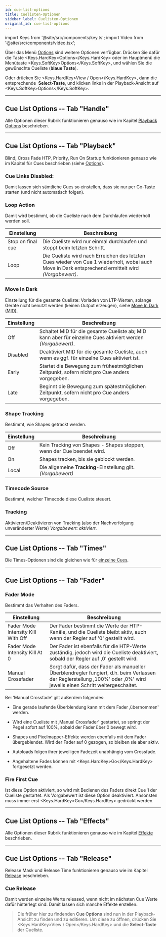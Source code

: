 ```yaml
---
id: cue-list-options
title: Cuelisten-Optionen
sidebar_label: Cuelisten-Optionen
original_id: cue-list-options
---
```


import Keys from '@site/src/components/key.ts';
import Video from '@site/src/components/video.tsx';

 
Über das Menü [Options](../cues/playback-options.md) sind weitere Optionen 
verfügbar. Drücken Sie dafür die Taste <Keys.HardKey>Options</Keys.HardKey> oder im Hauptmenü die 
Menütaste <Keys.SoftKey>Options</Keys.SoftKey>, und wählen Sie die gewünschte Cueliste (<strong>blaue Taste</strong>).

Oder drücken Sie <Keys.HardKey>View / Open</Keys.HardKey>, dann die entsprechende
&nbsp;<strong>Select-Taste</strong>, und klicken links in der Playback-Ansicht auf
<Keys.SoftKey>Options</Keys.SoftKey>.

---

## Cue List Options -- Tab "Handle"

Alle Optionen dieser Rubrik funktionieren genauso wie im Kapitel [Playback Options](../cues/playback-options.md#playback-options----tab-handle) beschrieben.

---

## Cue List Options -- Tab "Playback"

Blind, Cross Fade HTP, Priority, Run On Startup funktionieren genauso wie im 
Kapitel für Cues beschrieben (siehe [Options](../cues/playback-options.md)).

### Cue Links Disabled:
Damit lassen sich sämtliche Cues so einstellen,
dass sie nur per Go-Taste starten (und nicht automatisch folgen).

### Loop Action
Damit wird bestimmt, ob die Cueliste nach dem Durchlaufen wiederholt werden soll.

Einstellung | Beschreibung
--- | ---
Stop on final cue | Die Cueliste wird nur einmal durchlaufen und stoppt beim letzten Schritt.
Loop | Die Cueliste wird nach Erreichen des letzten Cues wieder von Cue 1 wiederholt, wobei auch Move in Dark entsprechend ermittelt wird *(Vorgabewert)*.

### Move In Dark
Einstellung für die gesamte Cueliste: Vorladen von
LTP-Werten, solange Geräte nicht benutzt werden (keinen Output
erzeugen), siehe [Move In Dark (MID)](cue-list-playback.md#move-in-dark-mid---funktionen).

Einstellung | Beschreibung
--- | ---
Off | Schaltet MID für die gesamte Cueliste ab; MID kann aber für einzelne Cues aktiviert werden *(Vorgabewert)*.
Disabled | Deaktiviert MID für die gesamte Cueliste, auch wenn es ggf. für einzelne Cues aktiviert ist.
Early | Startet die Bewegung zum frühestmöglichen Zeitpunkt, sofern nicht pro Cue anders vorgegeben.
Late | Beginnt die Bewegung zum spätestmöglichen Zeitpunkt, sofern nicht pro Cue anders vorgegeben.

### Shape Tracking
Bestimmt, wie Shapes getrackt werden.

Einstellung | Beschreibung
--- | ---
Off | Kein Tracking von Shapes - Shapes stoppen, wenn der Cue beendet wird.
On  | Shapes tracken, bis sie geblockt werden.
Local | Die allgemeine <strong>Tracking</strong>-Einstellung gilt. *(Vorgabewert)*

### Timecode Source 
Bestimmt, welcher Timecode diese Cueliste steuert.

### Tracking
Aktivieren/Deaktivieren von Tracking (also der
Nachverfolgung unveränderter Werte)  *Vorgabewert: aktiviert*.

---

## Cue List Options -- Tab "Times"

Die Times-Optionen sind die gleichen wie für [einzelne Cues](../cues/playback-options.md#playback-options----tab-times).

---

## Cue List Options -- Tab "Fader"

### Fader Mode
Bestimmt das Verhalten des Faders.

Einstellung | Beschreibung
--- | ---
Fader Mode Intensity Kill With Off | Der Fader bestimmt die Werte der HTP-Kanäle, und die Cueliste bleibt aktiv, auch wenn der Regler auf '0' gestellt wird. 
Fader Mode Intensity Kill At 0 | Der Fader ist ebenfalls für die HTP-Werte zuständig, jedoch wird die Cueliste deaktiviert, sobald der Regler auf ‚0' gestellt wird.
Manual Crossfader | Sorgt dafür, dass der Fader als manueller Überblendregler fungiert, d.h. beim Verlassen der Reglerstellung ‚100%' oder ‚0%' wird jeweils einen Schritt weitergeschaltet. 

Bei 'Manual Crossfade' gilt außerdem folgendes:

-   Eine gerade laufende Überblendung kann mit dem Fader ‚übernommen'
    werden.

-   Wird eine Cueliste mit ‚Manual Crossfader' gestartet, so springt der
    Pegel sofort auf 100%, sobald der Fader über 0 bewegt wird.

-   Shapes und Pixelmapper-Effekte werden ebenfalls mit dem Fader
    übergeblendet. Wird der Fader auf 0 gezogen, so bleiben sie aber
    aktiv.

-   Autoloads folgen ihrer jeweiligen Fadezeit unabhängig vom Crossfade.

-   Angehaltene Fades können mit <Keys.HardKey>Go</Keys.HardKey> fortgesetzt werden.

### Fire First Cue
Ist diese Option aktiviert, so wird mit Bedienen des
Faders direkt Cue 1 der Cueliste gestartet. Als Vorgabewert ist diese
Option deaktiviert. Ansonsten muss immer erst <Keys.HardKey>Go</Keys.HardKey> gedrückt werden.

---

## Cue List Options -- Tab "Effects"

Alle Optionen dieser Rubrik funktionieren genauso wie im Kapitel [Effekte](../cues/playback-options.md#playback-options----tab-effects) beschrieben.

---

## Cue List Options -- Tab "Release"

Release Mask und Release Time funktionieren genauso wie im Kapitel [Release](../cues/playback-options.md#playback-options----tab-release) beschrieben.

### Cue Release

Damit werden einzelne Werte released, wenn nicht im
nächsten Cue Werte dafür hinterlegt sind. Damit lassen sich manche
Effekte erstellen.

> Die früher hier zu findenden <strong>Cue Options</strong> sind nun in der Playback-Ansicht
 zu finden und zu editieren. Um diese zu öffnen, drücken Sie <Keys.HardKey>View / Open</Keys.HardKey> 
 und die <strong>Select-Taste</strong> der Cueliste.
